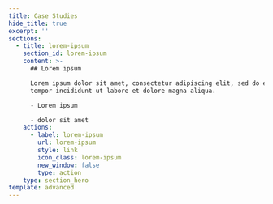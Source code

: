 ```yaml
---
title: Case Studies
hide_title: true
excerpt: ''
sections:
  - title: lorem-ipsum
    section_id: lorem-ipsum
    content: >-
      ## Lorem ipsum

      Lorem ipsum dolor sit amet, consectetur adipiscing elit, sed do eiusmod
      tempor incididunt ut labore et dolore magna aliqua.

      - Lorem ipsum

      - dolor sit amet
    actions:
      - label: lorem-ipsum
        url: lorem-ipsum
        style: link
        icon_class: lorem-ipsum
        new_window: false
        type: action
    type: section_hero
template: advanced
---
```

